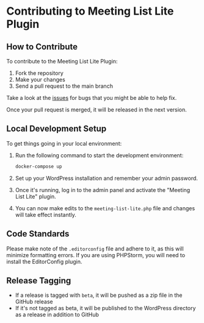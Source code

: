 # Contributing to Meeting List Lite Plugin

## How to Contribute

To contribute to the Meeting List Lite Plugin:

1. Fork the repository
2. Make your changes
3. Send a pull request to the main branch

Take a look at the [issues](https://github.com/pjaudiomv/meeting-list-lite/issues) for bugs that you might be able to help fix.

Once your pull request is merged, it will be released in the next version.

## Local Development Setup

To get things going in your local environment:

1. Run the following command to start the development environment:
   ```bash
   docker-compose up
   ```

2. Set up your WordPress installation and remember your admin password.

3. Once it's running, log in to the admin panel and activate the "Meeting List Lite" plugin.

4. You can now make edits to the `meeting-list-lite.php` file and changes will take effect instantly.

## Code Standards

Please make note of the `.editorconfig` file and adhere to it, as this will minimize formatting errors. If you are using PHPStorm, you will need to install the EditorConfig plugin.

## Release Tagging

- If a release is tagged with `beta`, it will be pushed as a zip file in the GitHub release
- If it's not tagged as beta, it will be published to the WordPress directory as a release in addition to GitHub
